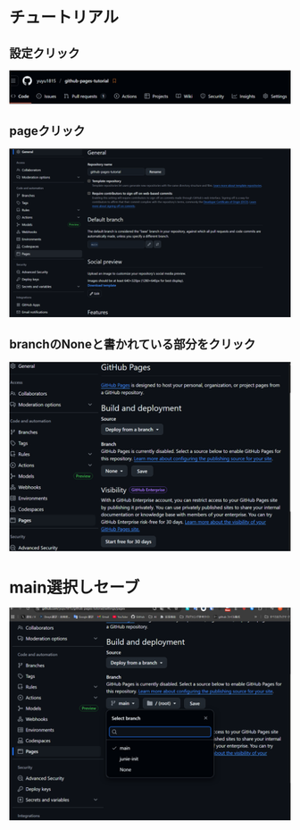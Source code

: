 # チュートリアル
## 設定クリック
![img](doc_img/doc_img_0.png)
## pageクリック
![img](doc_img/doc_img_1.png)
## branchのNoneと書かれている部分をクリック
![img](doc_img/doc_img_2.png)
# main選択しセーブ
![img](doc_img/doc_img_3.png)